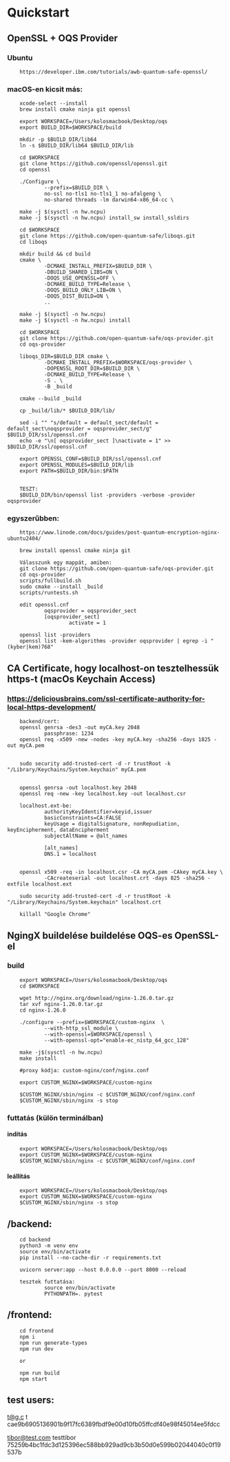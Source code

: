 # Quickstart

## OpenSSL + OQS Provider  
### Ubuntu 
        https://developer.ibm.com/tutorials/awb-quantum-safe-openssl/

### macOS-en kicsit más:
        xcode-select --install
        brew install cmake ninja git openssl

        export WORKSPACE=/Users/kolosmacbook/Desktop/oqs
        export BUILD_DIR=$WORKSPACE/build
        
        mkdir -p $BUILD_DIR/lib64
        ln -s $BUILD_DIR/lib64 $BUILD_DIR/lib

        cd $WORKSPACE
        git clone https://github.com/openssl/openssl.git
        cd openssl

        ./Configure \
                --prefix=$BUILD_DIR \
                no-ssl no-tls1 no-tls1_1 no-afalgeng \
                no-shared threads -lm darwin64-x86_64-cc \ 

        make -j $(sysctl -n hw.ncpu)
        make -j $(sysctl -n hw.ncpu) install_sw install_ssldirs

        cd $WORKSPACE
        git clone https://github.com/open-quantum-safe/liboqs.git
        cd liboqs

        mkdir build && cd build
        cmake \
                -DCMAKE_INSTALL_PREFIX=$BUILD_DIR \
                -DBUILD_SHARED_LIBS=ON \
                -DOQS_USE_OPENSSL=OFF \
                -DCMAKE_BUILD_TYPE=Release \
                -DOQS_BUILD_ONLY_LIB=ON \
                -DOQS_DIST_BUILD=ON \
                ..
        
        make -j $(sysctl -n hw.ncpu)
        make -j $(sysctl -n hw.ncpu) install

        cd $WORKSPACE
        git clone https://github.com/open-quantum-safe/oqs-provider.git
        cd oqs-provider

        liboqs_DIR=$BUILD_DIR cmake \
                -DCMAKE_INSTALL_PREFIX=$WORKSPACE/oqs-provider \
                -DOPENSSL_ROOT_DIR=$BUILD_DIR \
                -DCMAKE_BUILD_TYPE=Release \
                -S . \
                -B _build

        cmake --build _build

        cp _build/lib/* $BUILD_DIR/lib/

        sed -i "" "s/default = default_sect/default = default_sect\noqsprovider = oqsprovider_sect/g" $BUILD_DIR/ssl/openssl.cnf
        echo -e "\n[ oqsprovider_sect ]\nactivate = 1" >> $BUILD_DIR/ssl/openssl.cnf

        export OPENSSL_CONF=$BUILD_DIR/ssl/openssl.cnf
        export OPENSSL_MODULES=$BUILD_DIR/lib
        export PATH=$BUILD_DIR/bin:$PATH


        TESZT:
        $BUILD_DIR/bin/openssl list -providers -verbose -provider oqsprovider

### egyszerűbben:
        https://www.linode.com/docs/guides/post-quantum-encryption-nginx-ubuntu2404/
        
        brew install openssl cmake ninja git

        Válasszunk egy mappát, amiben:
        git clone https://github.com/open-quantum-safe/oqs-provider.git
        cd oqs-provider
        scripts/fullbuild.sh
        sudo cmake --install _build
        scripts/runtests.sh

        edit openssl.cnf
                oqsprovider = oqsprovider_sect
                [oqsprovider_sect] 
                        activate = 1
        
        openssl list -providers
        openssl list -kem-algorithms -provider oqsprovider | egrep -i "(kyber|kem)768"


## CA Certificate, hogy localhost-on tesztelhessük https-t (macOs Keychain Access)
### https://deliciousbrains.com/ssl-certificate-authority-for-local-https-development/
        backend/cert:
        openssl genrsa -des3 -out myCA.key 2048
                passphrase: 1234
        openssl req -x509 -new -nodes -key myCA.key -sha256 -days 1825 -out myCA.pem
        

        sudo security add-trusted-cert -d -r trustRoot -k "/Library/Keychains/System.keychain" myCA.pem


        openssl genrsa -out localhost.key 2048
        openssl req -new -key localhost.key -out localhost.csr
        
        localhost.ext-be:
                authorityKeyIdentifier=keyid,issuer
                basicConstraints=CA:FALSE
                keyUsage = digitalSignature, nonRepudiation, keyEncipherment, dataEncipherment
                subjectAltName = @alt_names

                [alt_names]
                DNS.1 = localhost
        

        openssl x509 -req -in localhost.csr -CA myCA.pem -CAkey myCA.key \
                -CAcreateserial -out localhost.crt -days 825 -sha256 -extfile localhost.ext

        sudo security add-trusted-cert -d -r trustRoot -k "/Library/Keychains/System.keychain" localhost.crt

        killall "Google Chrome"


## NgingX buildelése buildelése OQS-es OpenSSL-el
### build
        export WORKSPACE=/Users/kolosmacbook/Desktop/oqs
        cd $WORKSPACE
        
        wget http://nginx.org/download/nginx-1.26.0.tar.gz
        tar xvf nginx-1.26.0.tar.gz
        cd nginx-1.26.0

        ./configure --prefix=$WORKSPACE/custom-nginx  \
                --with-http_ssl_module \
                --with-openssl=$WORKSPACE/openssl \
                --with-openssl-opt="enable-ec_nistp_64_gcc_128"
        
        make -j$(sysctl -n hw.ncpu)
        make install

        #proxy kódja: custom-nginx/conf/nginx.conf

        export CUSTOM_NGINX=$WORKSPACE/custom-nginx
        
        $CUSTOM_NGINX/sbin/nginx -c $CUSTOM_NGINX/conf/nginx.conf
        $CUSTOM_NGINX/sbin/nginx -s stop

### futtatás (külön terminálban)
#### indítás
        export WORKSPACE=/Users/kolosmacbook/Desktop/oqs
        export CUSTOM_NGINX=$WORKSPACE/custom-nginx
        $CUSTOM_NGINX/sbin/nginx -c $CUSTOM_NGINX/conf/nginx.conf
#### leállítás
        export WORKSPACE=/Users/kolosmacbook/Desktop/oqs
        export CUSTOM_NGINX=$WORKSPACE/custom-nginx
        $CUSTOM_NGINX/sbin/nginx -s stop


## /backend:
        cd backend
        python3 -m venv env
        source env/bin/activate
        pip install --no-cache-dir -r requirements.txt

        uvicorn server:app --host 0.0.0.0 --port 8000 --reload

        tesztek futtatása:
                source env/bin/activate
                PYTHONPATH=. pytest


## /frontend:
        cd frontend
        npm i
        npm run generate-types
        npm run dev
        
        or

        npm run build
        npm start


## test users:
t@g.c
t
cae9b6905136901b9f17fc6389fbdf9e00d10fb05ffcdf40e98f45014ee5fdcc

tibor@test.com
testtibor
75259b4bc1fdc3d125396ec588bb929ad9cb3b50d0e599b02044040c0f19537b

